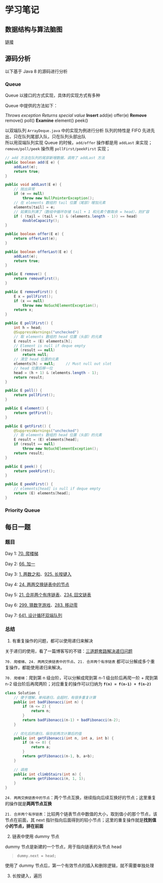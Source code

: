 # 学习笔记

## 数据结构与算法脑图

[链接](https://mubu.com/doc/pouvgOY3B0)

## 源码分析

以下基于 Java 8 的源码进行分析

### Queue
Queue 以接口的方式实现，具体的实现方式有多种

Queue 中提供的方法如下：
  <tr>
    <td></td>
    <td ALIGN=CENTER><em>Throws exception</em></td>
    <td ALIGN=CENTER><em>Returns special value</em></td>
  </tr>
  <tr>
    <td><b>Insert</b></td>
    <td>add(e)</td>
    <td>offer(e)</td>
  </tr>
  <tr>
    <td><b>Remove</b></td>
    <td>remove()</td>
    <td>poll()</td>
  </tr>
  <tr>
    <td><b>Examine</b></td>
    <td>element()</td>
    <td>peek()</td>
  </tr>
</table>

以双端队列 `ArrayDeque.java` 中的实现为例进行分析
队列的特性是 FIFO 先进先出，只在队列尾部入队，只在队列头部出队  
所以用双端队列实现 Queue 的时候，`add/offer` 操作都是用 `addLast` 来实现；`remove/poll/peek` 操作用 `pollFirst/peekFirst` 实现；
```java
// add 方法在队列的尾部新增数据，调用了 addLast 方法
public boolean add(E e) {
    addLast(e);
    return true;
}

public void addLast(E e) {
    // 抛出异常
    if (e == null)
        throw new NullPointerException();
    // 在 elements 数组的 tail 位置（尾部）增加元素
    elements[tail] = e;
    // 如果队列满了（数组中循环存储 tail + 1 和元素个数取余 = head），则扩容
    if ( (tail = (tail + 1) & (elements.length - 1)) == head)
        doubleCapacity();
}

public boolean offer(E e) {
    return offerLast(e);
}

public boolean offerLast(E e) {
    addLast(e);
    return true;
}

public E remove() {
    return removeFirst();
}

public E removeFirst() {
    E x = pollFirst();
    if (x == null)
        throw new NoSuchElementException();
    return x;
}

public E pollFirst() {
    int h = head;
    @SuppressWarnings("unchecked")
    // 取 elements 数组的 head 位置（头部）的元素
    E result = (E) elements[h];
    // Element is null if deque empty
    if (result == null)
        return null;
    // 清空 head 位置的元素
    elements[h] = null;     // Must null out slot
    // head 位置后移一位
    head = (h + 1) & (elements.length - 1);
    return result;
}

public E poll() {
    return pollFirst();
}

public E element() {
    return getFirst();
}

public E getFirst() {
    @SuppressWarnings("unchecked")
    // 取 elements 数组的 head 位置（头部）的元素
    E result = (E) elements[head];
    if (result == null)
        throw new NoSuchElementException();
    return result;
}

public E peek() {
    return peekFirst();
}

public E peekFirst() {
    // elements[head] is null if deque empty
    return (E) elements[head];
}
```

### Priority Queue

## 每日一题

### 题目

Day 1: [70. 爬楼梯](https://leetcode-cn.com/problems/climbing-stairs/)

Day 2: [66. 加一](https://leetcode-cn.com/problems/plus-one/)

Day 3: [1. 两数之和](https://leetcode-cn.com/problems/two-sum/)、[925. 长按键入](https://leetcode-cn.com/problems/long-pressed-name/)

Day 4: [24. 两两交换链表中的节点](https://leetcode-cn.com/problems/swap-nodes-in-pairs/)

Day 5: [21. 合并两个有序链表](https://leetcode-cn.com/problems/merge-two-sorted-lists/)、[234. 回文链表](https://leetcode-cn.com/problems/palindrome-linked-list/)

Day 6: [299. 猜数字游戏](https://leetcode-cn.com/problems/bulls-and-cows/)、[283. 移动零](https://leetcode-cn.com/problems/move-zeroes/)

Day 7: [641. 设计循环双端队列](https://leetcode-cn.com/problems/design-circular-deque/)

### 总结
1. 有重复操作的问题，都可以使用递归来解决

关于递归的使用，看了一篇博客写的不错：[三道题套路解决递归问题](https://lyl0724.github.io/2020/01/25/1/)

`70. 爬楼梯`、`24. 两两交换链表中的节点`、`21. 合并两个有序链表` 都可以分解成多个重复操作，都能使用递归来解决。

`70. 爬楼梯`：爬到第 n 级台阶，可以分解成爬到第 n-1 级台阶后再爬一阶 + 爬到第 n-2 级台阶后再爬两阶；对应重复的操作可以归纳为 **`f(n) = f(n-1) + f(n-2)`**

```java
class Solution {
    // 便于理解，单纯递归，会超时，有很多重复计算
    public int badFibonacci(int n) {
        if (n <= 2) {
            return n;
        }
        return badFibonacci(n-1) + badFibonacci(n-2);
    }
    
    // 优化后的递归，保存前两次计算后的值
    public int getFibonacci(int n, int a, int b) {
        if (n <= 0) {
            return a;
        }
        return getFibonacci(n-1, b, a+b);
    }
    
    // 调用
    public int climbStairs(int n) {
        return getFibonacci(n, 1, 1);
    }
}
```

`24. 两两交换链表中的节点`：两个节点互换，继续指向后续互换好的节点；这里重复的操作就是**两两节点互换**

`21. 合并两个有序链表`：比较两个链表节点中数值的大小，取到值小的那个节点，该节点在前面，其 next 指针指向后面得到的较小节点；这里的重复操作就是**找到值小的节点，排在前面**

2. 链表中使用 dummy 节点

dummy 节点是新建的一个节点，用于指向链表的头节点 head
> `dummy.next = head;`

使用了 dummy 节点后，第一个有效节点的插入和删除逻辑，就不需要单独处理

3. 长按键入，遍历
